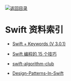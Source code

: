 [![返回目录](https://parg.co/UGo)](https://parg.co/b4z) 
 
 


# Swift 资料索引

* [Swift + Keywords (V 3.0.1)](https://medium.com/the-traveled-ios-developers-guide/swift-keywords-v-3-0-1-f59783bf26c#.7x831ru46)

* [Swift 编程的 15 个技巧](http://blog.csdn.net/chaoyuan899/article/details/50780517)

* [swift-algorithm-club](https://github.com/hollance/swift-algorithm-club)

* [Design-Patterns-In-Swift](https://github.com/ochococo/Design-Patterns-In-Swift)
